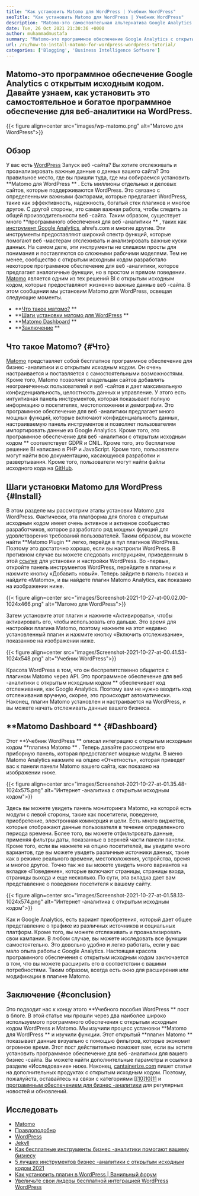 ```yaml
---
title: "Как установить Matomo для WordPress | Учебник WordPress" 
seoTitle: "Как установить Matomo для WordPress | Учебник WordPress" 
description: "Matomo-это самостоятельная альтернатива Google Analytics. Давайте узнаем, как установить это богатое программное обеспечение для веб-аналитики на WordPress." 
date: Tue, 26 Oct 2021 21:30:36 +0000
author: muhammadmustafa
summary: "Matomo-это программное обеспечение Google Analytics с открытым исходным кодом. Давайте узнаем, как установить это самостоятельное и богатое программное обеспечение для веб-аналитики на WordPress." 
url: /ru/how-to-install-matomo-for-wordpress-wordpress-tutorial/
categories: ['Blogging', 'Business Intelligence Software']
---
```


## Matomo-это программное обеспечение Google Analytics с открытым исходным кодом. Давайте узнаем, как установить это самостоятельное и богатое программное обеспечение для веб-аналитики на WordPress.

{{< figure align=center src="images/wp-matomo.png" alt="Матомо для WordPress">}}


## Обзор
У вас есть [WordPress][1] Запуск веб -сайта? Вы хотите отслеживать и проанализировать важные данные о данных вашего сайта? Это правильное место, где вы пришли туда, где мы собираемся установить  **Matomo для WordPress ** . Есть миллионы отдельных и деловых сайтов, которые поддерживаются WordPress. Это связано с определенными важными факторами, которые предлагает WordPress, такие как эффективность, надежность, богатый стек плагинов и многое другое. С другой стороны, это самая важная работа, чтобы следить за общей производительности веб -сайта. Таким образом, существует много  **программного обеспечения для веб -аналитики ** , таких как [инструмент Google Analytics][2], ahrefs.com и многие другие. Эти инструменты предоставляют широкий спектр функций, которые помогают веб -мастерам отслеживать и анализировать важные куски данных. На самом деле, эти инструменты не слишком просты для понимания и поставляются со сложными рабочими моделями.
Тем не менее, сообщество с открытым исходным кодом разработало некоторое программное обеспечение для веб -аналитики, которое предлагает аналогичные функции, но в простом и прямом поведении. [Matomo][3] является одним из тех решений BI с открытым исходным кодом, которые предоставляют жизненно важные данные веб -сайта. В этом сообщении мы установим Matomo для WordPress, освещая следующие моменты.
  * **[Что такое матомо?][4] ** 
  * **[Шаги установки матомо для WordPress][5] ** 
  * **[Matomo Dashboard][6] ** 
  * **[Заключение][7] ** 

## Что такое Matomo?   {#Что}
[Matomo][3] представляет собой бесплатное программное обеспечение для бизнес -аналитики и с открытым исходным кодом. Он очень настраивается и поставляется с самостоятельными возможностями. Кроме того, Matomo позволяет владельцам сайтов добавлять неограниченных пользователей и веб -сайтов и дает максимальную конфиденциальность, целостность данных и управление. У этого есть интуитивная панель инструментов, которая показывает полную информацию о посетителях, местоположении и демографии. Это программное обеспечение для веб -аналитики предлагает много мощных функций, которые включают конфиденциальность данных, настраиваемую панель инструментов и позволяет пользователям импортировать данные из Google Analytics. Кроме того, это программное обеспечение для веб -аналитики с открытым исходным кодом ** соответствует GDPR и CNIL. Кроме того, это бесплатное решение BI написано в PHP и JavaScript. Кроме того, пользователи могут найти всю документацию, касающуюся разработки и развертывания. Кроме того, пользователи могут найти файлы исходного кода на [GitHub][8].

## Шаги установки Matomo для WordPress   {#Install}
В этом разделе мы рассмотрим этапы установки Matomo для WordPress. Фактически, эта платформа для блогов с открытым исходным кодом имеет очень активное и активное сообщество разработчиков, которое разработало ряд мощных функций для удовлетворения требований пользователей. Таким образом, вы можете найти  **Matomo Plugin **  легко, перейдя в пул плагинов WordPress. Поэтому это достаточно хорошо, если вы настроили WordPress. В противном случае вы можете следовать инструкциям, приведенным в этой [ссылке][1] для установки и настройки WordPress. Во -первых, откройте панель инструментов WordPress, перейдите в плагины и нажмите кнопку «Добавить новый».
Теперь зайдите в панель поиска и найдите «Matomo», и вы найдете плагин Matomo Analytics, как показано на изображении ниже.

{{< figure align=center src="images/Screenshot-2021-10-27-at-00.02.00-1024x466.png" alt="Матомо для WordPress">}}

Затем установите этот плагин и нажмите «Активировать», чтобы активировать его, чтобы использовать его дальше. Это время для настройки плагина Matomo, поэтому нажмите на этот недавно установленный плагин и нажмите кнопку «Включить отслеживание», показанное на изображении ниже.

{{< figure align=center src="images/Screenshot-2021-10-27-at-00.41.53-1024x548.png" alt="Учебник WordPress">}}

Красота WordPress в том, что он беспрепятственно общается с плагином Matomo через API. Это программное обеспечение для веб -аналитики с открытым исходным кодом ** обеспечивает код отслеживания, как Google Analytics. Поэтому вам не нужно вводить код отслеживания вручную, скорее, это происходит автоматически. Наконец, плагин Matomo установлен и настраивается на WordPress, и вы можете начать отслеживать данные вашего бизнеса.

## **Matomo Dashboard ** {#Dashboard}
Этот  **Учебник WordPress **  описал интеграцию с открытым исходным кодом  **плагина Matomo ** . Теперь давайте рассмотрим его приборную панель, которая предоставляет мощные модули. В меню Matomo Analytics нажмите на опцию «Отчетность», которая приведет вас к панели панели Matomo вашего сайта, как показано на изображении ниже.

{{< figure align=center src="images/Screenshot-2021-10-27-at-01.35.48-1024x575.png" alt="Интернет -аналитика с открытым исходным кодом">}}

Здесь вы можете увидеть панель мониторинга Matomo, на которой есть модули с левой стороны, такие как посетители, поведение, приобретение, электронная коммерция и цели. Есть много виджетов, которые отображают данные пользователя в течение определенного периода времени. Более того, вы можете отфильтровать данные, применяя фильтры даты, показанные в верхней части панели панели. Кроме того, если вы нажмете на опцию посетителей, вы увидите много вариантов, где вы можете увидеть различные источники данных, такие как в режиме реального времени, местоположения, устройства, время и многое другое. Точно так же вы можете увидеть много вариантов на вкладке «Поведение», которые включают страницы, страницы входа, страницы выхода и еще несколько. По сути, эта вкладка дает вам представление о поведении посетителя к вашему сайту.

{{< figure align=center src="images/Screenshot-2021-10-27-at-01.58.13-1024x574.png" alt="Интернет -аналитика с открытым исходным кодом">}}

Как и Google Analytics, есть вариант приобретения, который дает общее представление о трафике из различных источников и социальных платформ. Кроме того, вы можете отслеживать и проанализировать свои кампании. В любом случае, вы можете исследовать все функции самостоятельно. Это довольно удобно и легко работать, если у вас мало опыта работы с Google Analytics. Настоящая красота программного обеспечения с открытым исходным кодом заключается в том, что вы можете расширить его в соответствии с вашими потребностями. Таким образом, всегда есть окно для расширения или модификации в плагине Matomo.

## Заключение   {#conclusion}
Это подводит нас к концу этого  **Учебного пособия WordPress **  пост в блоге. В этой статье мы прошли через два наиболее широко используемого программного обеспечения с открытым исходным кодом WordPress и Matomo. Мы изучили процесс установки  **Matomo для WordPress **  и изучили функции. Этот открытый  **плагин Matomo **  показывает данные визуально с помощью фильтров, которые экономит огромное время. Этот пост действительно поможет вам, если вы хотите установить программное обеспечение для веб -аналитики для вашего бизнес -сайта. Вы можете найти дополнительные параметры и ссылки в разделе «Исследование» ниже.
Наконец, [cantainerize.com][9] пишет статьи на дополнительных продуктах с открытым исходным кодом. Поэтому, пожалуйста, оставайтесь на связи с категориями [[[10]][10]][11] и [программным обеспечением для бизнес -аналитики][12] для регулярных новостей и обновлений.

## Исследовать
  * [Matomo][3]
  * [Правдоподобно][13]
  * [WordPress][1]
  * [Jekyll][14]
  * [Как бесплатные инструменты бизнес -аналитики помогают вашему бизнесу][15]
  * [5 лучших инструментов бизнес -аналитики с открытым исходным кодом 2021][16]
  * [Как установить плагин в WordPress | Ванильный форум][17]
  * [Увеличьте свои лидеры бесплатной интеграцией WordPress WordPress][18]

  
[1]: https://products.containerize.com/blogging/wordpress/
[2]: https://analytics.google.com/analytics/web/
[3]: https://products.containerize.com/business-intelligence/matomo
[4]: #What
[5]: #install
[6]: #dashboard
[7]: #Conclusion
[8]: https://github.com/matomo-org/matomo
[9]: https://www.containerize.com/
[10]: https://products.containerize.com/blogging/
[11]: https://products.containerize.com/healthcare-technologies/
[12]: https://products.containerize.com/business-intelligence/
[13]: https://products.containerize.com/business-intelligence/plausible
[14]: https://products.containerize.com/blogging/jekyll/
[15]: https://blog.containerize.com/2021/03/12/how-free-business-analytics-tools-assist-your-business/
[16]: https://blog.containerize.com/business-intelligence-software/top-5-open-source-business-intelligence-solutions-of-2021/
[17]: https://blog.containerize.com/blogging/how-to-a-install-plugin-in-wordpress-vanilla-forum/
[18]: https://blog.containerize.com/blogging/civicrm-wordpress-integration-wordpress-tutorial/
